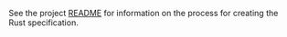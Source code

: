 See the project [README](../README.md) for information on the process for creating the Rust specification.